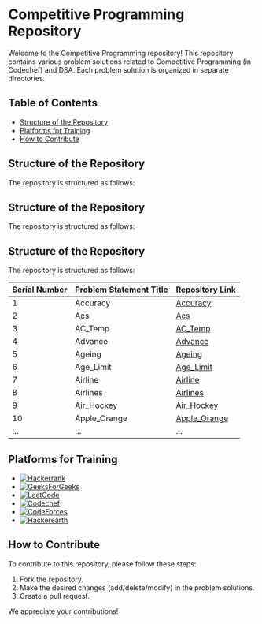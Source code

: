 # Competitive Programming Repository

Welcome to the Competitive Programming repository! This repository contains various problem solutions related to Competitive Programming (in Codechef) and DSA. Each problem solution is organized in separate directories.

## Table of Contents
- [Structure of the Repository](#structure-of-the-repository)
- [Platforms for Training](#platforms-for-training)
- [How to Contribute](#how-to-contribute)

## Structure of the Repository

The repository is structured as follows:

## Structure of the Repository

The repository is structured as follows:

## Structure of the Repository

The repository is structured as follows:

| Serial Number | Problem Statement Title | Repository Link                                                                                    |
| ------------- | ---------------------- | -------------------------------------------------------------------------------------------------- |
| 1             | Accuracy               | [Accuracy](https://github.com/Haleshot/Competitive-Programming/tree/master/Codechef/Accuracy)     |
| 2             | Acs                    | [Acs](https://github.com/Haleshot/Competitive-Programming/tree/master/Codechef/Acs)               |
| 3             | AC_Temp                | [AC_Temp](https://github.com/Haleshot/Competitive-Programming/tree/master/Codechef/AC_Temp)       |
| 4             | Advance                | [Advance](https://github.com/Haleshot/Competitive-Programming/tree/master/Codechef/Advance)       |
| 5             | Ageing                 | [Ageing](https://github.com/Haleshot/Competitive-Programming/tree/master/Codechef/Ageing)         |
| 6             | Age_Limit              | [Age_Limit](https://github.com/Haleshot/Competitive-Programming/tree/master/Codechef/Age_Limit)   |
| 7             | Airline                | [Airline](https://github.com/Haleshot/Competitive-Programming/tree/master/Codechef/Airline)       |
| 8             | Airlines               | [Airlines](https://github.com/Haleshot/Competitive-Programming/tree/master/Codechef/Airlines)     |
| 9             | Air_Hockey             | [Air_Hockey](https://github.com/Haleshot/Competitive-Programming/tree/master/Codechef/Air_Hockey) |
| 10            | Apple_Orange           | [Apple_Orange](https://github.com/Haleshot/Competitive-Programming/tree/master/Codechef/Apple_Orange) |
| ...           | ...                    | ...                                                                                                |



## Platforms for Training

- [![Hackerrank](https://img.shields.io/badge/-hackerrank-7cfc00?style=flat&labelColor=7cfc00&logo=hackerrank&logoColor=white)](https://www.hackerrank.com/hari_leo03)
- [![GeeksForGeeks](https://img.shields.io/badge/geeksforfeeks-davidepollicino-green)](https://auth.geeksforgeeks.org/user/Haleshot/practice/)
- [![LeetCode](https://img.shields.io/badge/-LeetCode-ff8c00?style=flat&labelColor=ff8c00&logo=LeetCode&logoColor=white)](https://leetcode.com/Haleshot/)
- [![Codechef](https://img.shields.io/badge/-Codechef-909090?style=flat&labelColor=909090&logo=Codechef&logoColor=white)](https://www.codechef.com/users/haleshot)
- [![CodeForces](https://img.shields.io/badge/-CodeForces-ec6161?style=flat&labelColor=ec6161&logo=CodeForces&logoColor=white)](https://codeforces.com/profile/Haleshot)
- [![Hackerearth](https://img.shields.io/badge/hackerearth-purple.svg)](https://www.hackerearth.com/@srihari238)

## How to Contribute

To contribute to this repository, please follow these steps:

1. Fork the repository.
2. Make the desired changes (add/delete/modify) in the problem solutions.
3. Create a pull request.

We appreciate your contributions!
